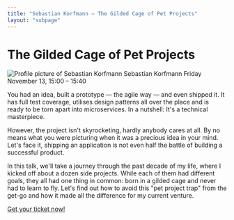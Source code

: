 ```yaml
---
title: "Sebastian Korfmann — The Gilded Cage of Pet Projects"
layout: "subpage"
---
```


<div class="speaker-intro clearfix">
  <h1>The Gilded Cage of Pet Projects</h1>

  <div class="speaker-slot">
    <img src="/img/speakers/speaker-sebastian-korfmann.jpg" alt="Profile picture of Sebastian Korfmann" class="speaker-image">
    <span>Sebastian Korfmann</span>
    Friday November 13,
    15:00 – 15:40
  </div>
</div>

You had an idea, built a prototype — the agile way — and even shipped it. It has full test coverage, utilises design patterns all over the place and is ready to be torn apart into microservices. In a nutshell: It's a technical masterpiece.

However, the project isn't skyrocketing, hardly anybody cares at all. By no means what you were picturing when it was a precious idea in your mind. Let's face it, shipping an application is not even half the battle of building a successful product.

In this talk, we'll take a journey through the past decade of my life, where I kicked off about a dozen side projects. While each of them had different goals, they all had one thing in common: born in a gilded cage and never had to learn to fly. Let's find out how to avoid this "pet project trap" from the get-go and how it made all the difference for my current venture.

<p class="center-text">
  <a href="https://ti.to/rocketconf-amsterdam/2015" class="button">Get your ticket now!</a>
</p>